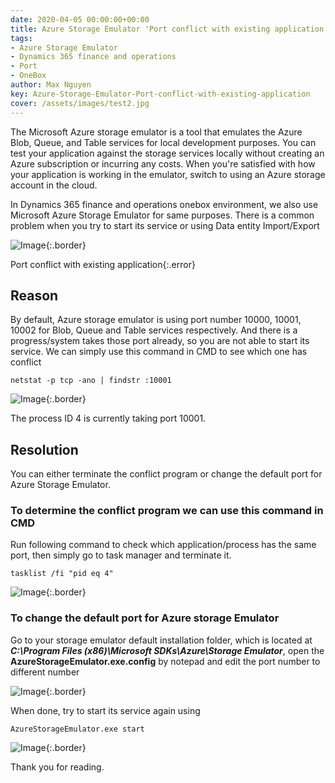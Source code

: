 ```yaml
---
date: 2020-04-05 00:00:00+00:00
title: Azure Storage Emulator 'Port conflict with existing application', Dynamics 365 finance and operations 
tags:
- Azure Storage Emulator
- Dynamics 365 finance and operations 
- Port
- OneBox
author: Max Nguyen
key: Azure-Storage-Emulator-Port-conflict-with-existing-application
cover: /assets/images/test2.jpg
---
```



The Microsoft Azure storage emulator is a tool that emulates the Azure Blob, Queue, and Table services for local development purposes. You can test your application against the storage services locally without creating an Azure subscription or incurring any costs. When you're satisfied with how your application is working in the emulator, switch to using an Azure storage account in the cloud.

In Dynamics 365 finance and operations onebox environment, we also use Microsoft Azure Storage Emulator for same purposes. There is a common problem when you try to start its service or using Data entity Import/Export

![Image]({{site.url}}/assets/imagesposts/Azure-Storage-Emulator-Port-conflict-with-existing-application-1.png){:.border}

Port conflict with existing application{:.error}

## Reason

By default, Azure storage emulator is using port number 10000, 10001, 10002 for Blob, Queue and Table services respectively. And there is a progress/system takes those port already, so you are not able to start its service.
We can simply use this command in CMD to see which one has conflict

```netstat -p tcp -ano | findstr :10001```

![Image]({{site.url}}/assets/imagesposts/Azure-Storage-Emulator-Port-conflict-with-existing-application-2.png){:.border}

The process ID 4 is currently taking port 10001.

## Resolution

You can either terminate the conflict program or change the default port for Azure Storage Emulator.

### To determine the conflict program we can use this command in CMD

Run following command to check which application/process has the same port, then simply go to task manager and terminate it.

```tasklist /fi "pid eq 4"```

![Image]({{site.url}}/assets/imagesposts/Azure-Storage-Emulator-Port-conflict-with-existing-application-3.png){:.border}

### To change the default port for Azure storage Emulator

Go to your storage emulator default installation folder, which is located at _**C:\Program Files (x86)\Microsoft SDKs\Azure\Storage Emulator**_, open the **AzureStorageEmulator.exe.config** by notepad and edit the port number to different number

![Image]({{site.url}}/assets/imagesposts/Azure-Storage-Emulator-Port-conflict-with-existing-application-4.png){:.border}

When done, try to start its service again using

```AzureStorageEmulator.exe start```

![Image]({{site.url}}/assets/imagesposts/Azure-Storage-Emulator-Port-conflict-with-existing-application-5.png){:.border}

Thank you for reading.
